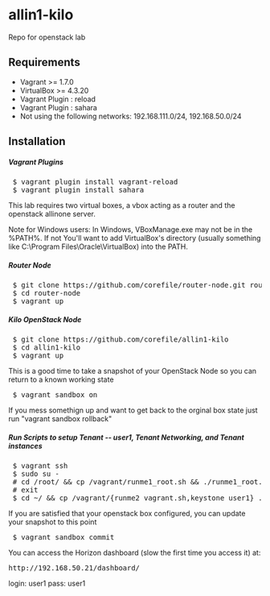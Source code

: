 # allin1-kilo
Repo for openstack lab

## Requirements
* Vagrant >= 1.7.0
* VirtualBox >= 4.3.20
* Vagrant Plugin : reload
* Vagrant Plugin : sahara
* Not using the following networks: 192.168.111.0/24, 192.168.50.0/24

## Installation
##### Vagrant Plugins
<pre>
 $ vagrant plugin install vagrant-reload
 $ vagrant plugin install sahara
</pre>

This lab requires two virtual boxes, a vbox acting as a router and the openstack allinone server.

Note for Windows users: In Windows, VBoxManage.exe may not be in the %PATH%. If not 
You'll want to add VirtualBox's directory (usually something like C:\Program Files\Oracle\VirtualBox) 
into the PATH.

##### Router Node 
<pre>
 $ git clone https://github.com/corefile/router-node.git router-node
 $ cd router-node
 $ vagrant up
</pre>


##### Kilo OpenStack Node
<pre>
 $ git clone https://github.com/corefile/allin1-kilo
 $ cd allin1-kilo
 $ vagrant up
</pre>

This is a good time to take a snapshot of your OpenStack Node so you can return to a known working state

<pre>
 $ vagrant sandbox on
</pre>

If you mess somethign up and want to get back to the orginal box state just run "vagrant sandbox rollback"

##### Run Scripts to setup Tenant -- user1, Tenant Networking, and Tenant instances
<pre>
 $ vagrant ssh
 $ sudo su -
 # cd /root/ && cp /vagrant/runme1_root.sh && ./runme1_root.sh
 # exit 
 $ cd ~/ && cp /vagrant/{runme2_vagrant.sh,keystone_user1} . && ./runme2_vagrant.sh 
</pre>

If you are satisfied that your openstack box configured, you can update your snapshot to this point

<pre>
 $ vagrant sandbox commit
</pre>

You can access the Horizon dashboard (slow the first time you access it) at:
<pre>
http://192.168.50.21/dashboard/
</pre>
login: user1
pass: user1 
